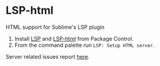 # LSP-html
HTML support for Sublime's LSP plugin 

1. Install [LSP](https://packagecontrol.io/packages/LSP) and [LSP-html]() from Package Control.
2. From the command palette run `LSP: Setup HTML server`.

Server related issues report [here](https://github.com/vscode-langservers/vscode-html-languageserver).
